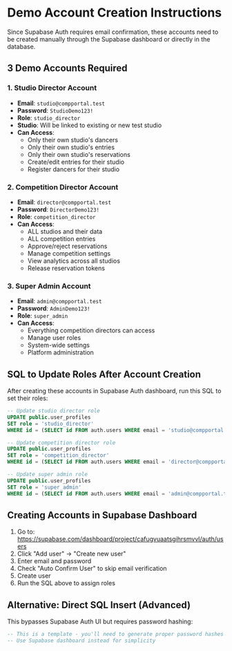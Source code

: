 # Demo Account Creation Instructions

Since Supabase Auth requires email confirmation, these accounts need to be created manually through the Supabase dashboard or directly in the database.

## 3 Demo Accounts Required

### 1. Studio Director Account
- **Email**: `studio@compportal.test`
- **Password**: `StudioDemo123!`
- **Role**: `studio_director`
- **Studio**: Will be linked to existing or new test studio
- **Can Access**:
  - Only their own studio's dancers
  - Only their own studio's entries
  - Only their own studio's reservations
  - Create/edit entries for their studio
  - Register dancers for their studio

### 2. Competition Director Account
- **Email**: `director@compportal.test`
- **Password**: `DirectorDemo123!`
- **Role**: `competition_director`
- **Can Access**:
  - ALL studios and their data
  - ALL competition entries
  - Approve/reject reservations
  - Manage competition settings
  - View analytics across all studios
  - Release reservation tokens

### 3. Super Admin Account
- **Email**: `admin@compportal.test`
- **Password**: `AdminDemo123!`
- **Role**: `super_admin`
- **Can Access**:
  - Everything competition directors can access
  - Manage user roles
  - System-wide settings
  - Platform administration

## SQL to Update Roles After Account Creation

After creating these accounts in Supabase Auth dashboard, run this SQL to set their roles:

```sql
-- Update studio director role
UPDATE public.user_profiles
SET role = 'studio_director'
WHERE id = (SELECT id FROM auth.users WHERE email = 'studio@compportal.test');

-- Update competition director role
UPDATE public.user_profiles
SET role = 'competition_director'
WHERE id = (SELECT id FROM auth.users WHERE email = 'director@compportal.test');

-- Update super admin role
UPDATE public.user_profiles
SET role = 'super_admin'
WHERE id = (SELECT id FROM auth.users WHERE email = 'admin@compportal.test');
```

## Creating Accounts in Supabase Dashboard

1. Go to: https://supabase.com/dashboard/project/cafugvuaatsgihrsmvvl/auth/users
2. Click "Add user" → "Create new user"
3. Enter email and password
4. Check "Auto Confirm User" to skip email verification
5. Create user
6. Run the SQL above to assign roles

## Alternative: Direct SQL Insert (Advanced)

This bypasses Supabase Auth UI but requires password hashing:

```sql
-- This is a template - you'll need to generate proper password hashes
-- Use Supabase dashboard instead for simplicity
```
